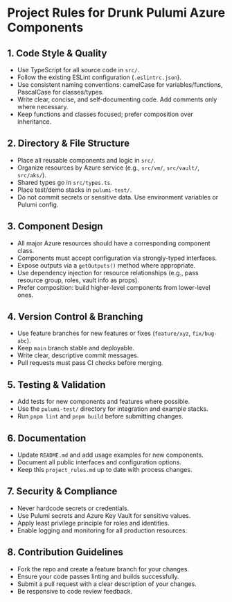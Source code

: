 # Project Rules for Drunk Pulumi Azure Components

## 1. Code Style & Quality
- Use TypeScript for all source code in `src/`.
- Follow the existing ESLint configuration (`.eslintrc.json`).
- Use consistent naming conventions: camelCase for variables/functions, PascalCase for classes/types.
- Write clear, concise, and self-documenting code. Add comments only where necessary.
- Keep functions and classes focused; prefer composition over inheritance.

## 2. Directory & File Structure
- Place all reusable components and logic in `src/`.
- Organize resources by Azure service (e.g., `src/vm/`, `src/vault/`, `src/aks/`).
- Shared types go in `src/types.ts`.
- Place test/demo stacks in `pulumi-test/`.
- Do not commit secrets or sensitive data. Use environment variables or Pulumi config.

## 3. Component Design
- All major Azure resources should have a corresponding component class.
- Components must accept configuration via strongly-typed interfaces.
- Expose outputs via a `getOutputs()` method where appropriate.
- Use dependency injection for resource relationships (e.g., pass resource group, roles, vault info as props).
- Prefer composition: build higher-level components from lower-level ones.

## 4. Version Control & Branching
- Use feature branches for new features or fixes (`feature/xyz`, `fix/bug-abc`).
- Keep `main` branch stable and deployable.
- Write clear, descriptive commit messages.
- Pull requests must pass CI checks before merging.

## 5. Testing & Validation
- Add tests for new components and features where possible.
- Use the `pulumi-test/` directory for integration and example stacks.
- Run `pnpm lint` and `pnpm build` before submitting changes.

## 6. Documentation
- Update `README.md` and add usage examples for new components.
- Document all public interfaces and configuration options.
- Keep this `project_rules.md` up to date with process changes.

## 7. Security & Compliance
- Never hardcode secrets or credentials.
- Use Pulumi secrets and Azure Key Vault for sensitive values.
- Apply least privilege principle for roles and identities.
- Enable logging and monitoring for all production resources.

## 8. Contribution Guidelines
- Fork the repo and create a feature branch for your changes.
- Ensure your code passes linting and builds successfully.
- Submit a pull request with a clear description of your changes.
- Be responsive to code review feedback.


        